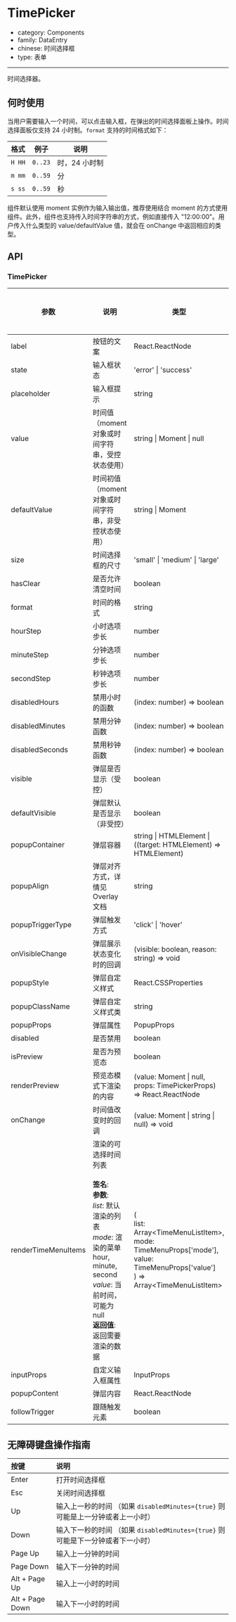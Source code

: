# TimePicker

-   category: Components
-   family: DataEntry
-   chinese: 时间选择框
-   type: 表单

---

时间选择器。

## 何时使用

当用户需要输入一个时间，可以点击输入框，在弹出的时间选择面板上操作。时间选择面板仅支持 24 小时制。`format` 支持的时间格式如下：

| 格式   | 例子    | 说明          |
| ------ | ------- | ------------- |
| `H HH` | `0..23` | 时，24 小时制 |
| `m mm` | `0..59` | 分            |
| `s ss` | `0..59` | 秒            |

组件默认使用 moment 实例作为输入输出值，推荐使用结合 moment 的方式使用组件。此外，组件也支持传入时间字符串的方式，例如直接传入 "12:00:00"。用户传入什么类型的 value/defaultValue 值，就会在 onChange 中返回相应的类型。

## API

### TimePicker

| 参数                | 说明                                                                                                                                                                                                   | 类型                                                                                                                                           | 默认值 | 是否必填 |
| ------------------- | ------------------------------------------------------------------------------------------------------------------------------------------------------------------------------------------------------ | ---------------------------------------------------------------------------------------------------------------------------------------------- | ------ | -------- |
| label               | 按钮的文案                                                                                                                                                                                             | React.ReactNode                                                                                                                                | -      |          |
| state               | 输入框状态                                                                                                                                                                                             | 'error' \| 'success'                                                                                                                           | -      |          |
| placeholder         | 输入框提示                                                                                                                                                                                             | string                                                                                                                                         | -      |          |
| value               | 时间值（moment 对象或时间字符串，受控状态使用）                                                                                                                                                        | string \| Moment \| null                                                                                                                       | -      |          |
| defaultValue        | 时间初值（moment 对象或时间字符串，非受控状态使用）                                                                                                                                                    | string \| Moment                                                                                                                               | -      |          |
| size                | 时间选择框的尺寸                                                                                                                                                                                       | 'small' \| 'medium' \| 'large'                                                                                                                 | -      |          |
| hasClear            | 是否允许清空时间                                                                                                                                                                                       | boolean                                                                                                                                        | -      |          |
| format              | 时间的格式                                                                                                                                                                                             | string                                                                                                                                         | -      |          |
| hourStep            | 小时选项步长                                                                                                                                                                                           | number                                                                                                                                         | -      |          |
| minuteStep          | 分钟选项步长                                                                                                                                                                                           | number                                                                                                                                         | -      |          |
| secondStep          | 秒钟选项步长                                                                                                                                                                                           | number                                                                                                                                         | -      |          |
| disabledHours       | 禁用小时的函数                                                                                                                                                                                         | (index: number) => boolean                                                                                                                     | -      |          |
| disabledMinutes     | 禁用分钟函数                                                                                                                                                                                           | (index: number) => boolean                                                                                                                     | -      |          |
| disabledSeconds     | 禁用秒钟函数                                                                                                                                                                                           | (index: number) => boolean                                                                                                                     | -      |          |
| visible             | 弹层是否显示（受控）                                                                                                                                                                                   | boolean                                                                                                                                        | -      |          |
| defaultVisible      | 弹层默认是否显示（非受控）                                                                                                                                                                             | boolean                                                                                                                                        | -      |          |
| popupContainer      | 弹层容器                                                                                                                                                                                               | string \| HTMLElement \| ((target: HTMLElement) => HTMLElement)                                                                                | -      |          |
| popupAlign          | 弹层对齐方式，详情见 Overlay 文档                                                                                                                                                                      | string                                                                                                                                         | -      |          |
| popupTriggerType    | 弹层触发方式                                                                                                                                                                                           | 'click' \| 'hover'                                                                                                                             | -      |          |
| onVisibleChange     | 弹层展示状态变化时的回调                                                                                                                                                                               | (visible: boolean, reason: string) => void                                                                                                     | -      |          |
| popupStyle          | 弹层自定义样式                                                                                                                                                                                         | React.CSSProperties                                                                                                                            | -      |          |
| popupClassName      | 弹层自定义样式类                                                                                                                                                                                       | string                                                                                                                                         | -      |          |
| popupProps          | 弹层属性                                                                                                                                                                                               | PopupProps                                                                                                                                     | -      |          |
| disabled            | 是否禁用                                                                                                                                                                                               | boolean                                                                                                                                        | -      |          |
| isPreview           | 是否为预览态                                                                                                                                                                                           | boolean                                                                                                                                        | -      |          |
| renderPreview       | 预览态模式下渲染的内容                                                                                                                                                                                 | (value: Moment \| null, props: TimePickerProps) => React.ReactNode                                                                             | -      |          |
| onChange            | 时间值改变时的回调                                                                                                                                                                                     | (value: Moment \| string \| null) => void                                                                                                      | -      |          |
| renderTimeMenuItems | 渲染的可选择时间列表<br/><br/>**签名**:<br/>**参数**:<br/>_list_: 默认渲染的列表<br/>_mode_: 渲染的菜单 hour, minute, second<br/>_value_: 当前时间，可能为 null<br/>**返回值**:<br/>返回需要渲染的数据 | (<br/> list: Array\<TimeMenuListItem>,<br/> mode: TimeMenuProps['mode'],<br/> value: TimeMenuProps['value']<br/> ) => Array\<TimeMenuListItem> | -      |          |
| inputProps          | 自定义输入框属性                                                                                                                                                                                       | InputProps                                                                                                                                     | -      |          |
| popupContent        | 弹层内容                                                                                                                                                                                               | React.ReactNode                                                                                                                                | -      |          |
| followTrigger       | 跟随触发元素                                                                                                                                                                                           | boolean                                                                                                                                        | -      |          |

## 无障碍键盘操作指南

| 按键            | 说明                                                                            |
| :-------------- | :------------------------------------------------------------------------------ |
| Enter           | 打开时间选择框                                                                  |
| Esc             | 关闭时间选择框                                                                  |
| Up              | 输入上一秒的时间 （如果 `disabledMinutes={true}` 则可能是上一分钟或者上一小时） |
| Down            | 输入下一秒的时间 （如果 `disabledMinutes={true}` 则可能是下一分钟或者下一小时） |
| Page Up         | 输入上一分钟的时间                                                              |
| Page Down       | 输入下一分钟的时间                                                              |
| Alt + Page Up   | 输入上一小时的时间                                                              |
| Alt + Page Down | 输入下一小时的时间                                                              |
